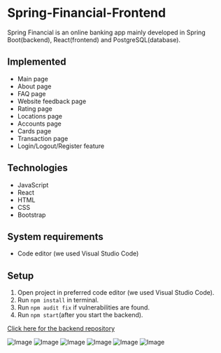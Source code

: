 # Spring-Financial-Frontend
 Spring Financial is an online banking app mainly developed in Spring Boot(backend), React(frontend) and PostgreSQL(database).
 
## Implemented

- Main page
- About page
- FAQ page
- Website feedback page
- Rating page
- Locations page
- Accounts page
- Cards page
- Transaction page
- Login/Logout/Register feature

## Technologies

- JavaScript
- React
- HTML
- CSS
- Bootstrap

## System requirements

- Code editor (we used Visual Studio Code)

## Setup

1. Open project in preferred code editor (we used Visual Studio Code).
2. Run `npm install` in terminal.
3. Run `npm audit fix` if vulnerabilities are found.
4. Run `npm start`(after you start the backend).

[Click here for the backend repository](https://github.com/Catalin-code/spring-financial-backend)

![Image](https://i.imgur.com/bLQ3MA8.png)
![Image](https://i.imgur.com/C639Scf.png)
![Image](https://i.imgur.com/JwREVIl.png)
![Image](https://i.imgur.com/STVNoBA.png)
![Image](https://i.imgur.com/PfIf9Tl.png)
![Image](https://i.imgur.com/fmSil8c.png)
